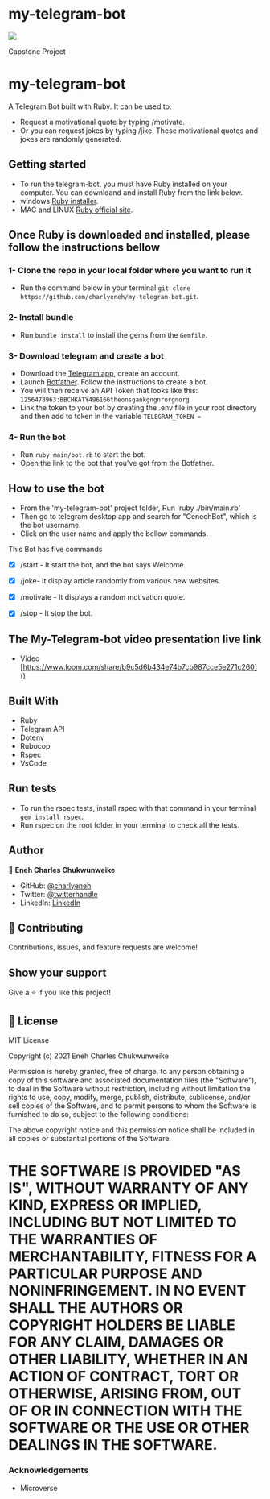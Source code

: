# my-telegram-bot

![](https://img.shields.io/badge/Microverse-blueviolet)

Capstone Project

# my-telegram-bot

A Telegram Bot built with Ruby. It can be used to:

- Request a motivational quote by typing /motivate.
- Or you can request jokes by typing /jike.
These motivational quotes and jokes are randomly generated.

## Getting started

- To run the telegram-bot, you must have Ruby installed on your computer. You can downloand and install Ruby from the link below.
- windows [Ruby installer](https://rubyinstaller.org/).
- MAC and LINUX [Ruby official site](https://www.ruby-lang.org/en/downloads/).

## Once Ruby is downloaded and installed, please follow the instructions bellow

### 1- Clone the repo in your local folder where you want to run it

- Run the command below in your terminal
`git clone https://github.com/charlyeneh/my-telegram-bot.git`.

### 2- Install bundle

- Run `bundle install` to install the gems from the `Gemfile`.

### 3- Download telegram and create a bot

- Download the [Telegram app](https://desktop.telegram.org/), create an account.
- Launch  [Botfather](https://t.me/botfather). Follow the instructions to create a bot.
- You will then receive an API Token that looks like this: `1256478963:BBCHKATY496166theonsgankgngnrorgnorg`
- Link the token to your bot by creating the .env file in your root directory and then add to token in the variable `TELEGRAM_TOKEN =`

### 4- Run the bot

- Run `ruby main/bot.rb` to start the bot.
- Open the link to the bot that you've got from the Botfather.

## How to use the bot

- From the 'my-telegram-bot' project folder, Run 'ruby ./bin/main.rb'
- Then go to telegram desktop app and search for "CenechBot", which is the bot username.
- Click on the user name and apply the bellow commands.

This Bot has five commands

- [x] /start - It start the bot, and the bot says Welcome.
- [x] /joke- It display article randomly from various new websites.
- [x] /motivate - It displays a random motivation quote.
- [x] /stop  - It stop the bot.


## The My-Telegram-bot video presentation live link

- Video [https://www.loom.com/share/b9c5d6b434e74b7cb987cce5e271c260]()

## Built With

- Ruby
- Telegram API
- Dotenv
- Rubocop
- Rspec
- VsCode

## Run tests

- To run the rspec tests, install rspec with that command in your terminal `gem install rspec`.
- Run rspec on the root folder in your terminal to check all the tests.

## Author

👤 **Eneh Charles Chukwunweike**

- GitHub: [@charlyeneh](https://github.com/charlyeneh)
- Twitter: [@twitterhandle](https://twitter.com/ProgrammerBaby?s=09)
- LinkedIn: [LinkedIn](https://www.linkedin.com/in/charles-chukwunweike-eneh-5345a2147)

## 🤝 Contributing

Contributions, issues, and feature requests are welcome!

## Show your support

Give a ⭐️ if you like this project!

## 📝 License

MIT License

Copyright (c) 2021 Eneh Charles Chukwunweike 

Permission is hereby granted, free of charge, to any person obtaining a copy
of this software and associated documentation files (the "Software"), to deal
in the Software without restriction, including without limitation the rights
to use, copy, modify, merge, publish, distribute, sublicense, and/or sell
copies of the Software, and to permit persons to whom the Software is
furnished to do so, subject to the following conditions:

The above copyright notice and this permission notice shall be included in all
copies or substantial portions of the Software.

THE SOFTWARE IS PROVIDED "AS IS", WITHOUT WARRANTY OF ANY KIND, EXPRESS OR
IMPLIED, INCLUDING BUT NOT LIMITED TO THE WARRANTIES OF MERCHANTABILITY,
FITNESS FOR A PARTICULAR PURPOSE AND NONINFRINGEMENT. IN NO EVENT SHALL THE
AUTHORS OR COPYRIGHT HOLDERS BE LIABLE FOR ANY CLAIM, DAMAGES OR OTHER
LIABILITY, WHETHER IN AN ACTION OF CONTRACT, TORT OR OTHERWISE, ARISING FROM,
OUT OF OR IN CONNECTION WITH THE SOFTWARE OR THE USE OR OTHER DEALINGS IN THE
SOFTWARE.
=======

### Acknowledgements

- Microverse

